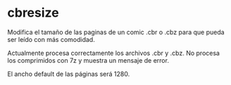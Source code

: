 # cbresize
Modifica el tamaño de las paginas de un comic .cbr o .cbz para que pueda ser leído con más comodidad.

Actualmente procesa correctamente los archivos .cbr y .cbz.  No procesa los comprimidos con 7z y muestra un mensaje de error.

El ancho default de las páginas será 1280.
